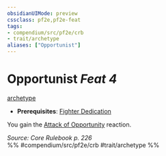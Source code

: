 ```yaml
---
obsidianUIMode: preview
cssclass: pf2e,pf2e-feat
tags:
- compendium/src/pf2e/crb
- trait/archetype
aliases: ["Opportunist"]
---
```

# Opportunist  *Feat 4*  
[archetype](/rules/traits/archetype.md)  

- **Prerequisites**: [Fighter Dedication](/compendium/feats/fighter-dedication.md)

You gain the [Attack of Opportunity](/rules/actions/attack-of-opportunity.md) reaction.

*Source: Core Rulebook p. 226*  
%% #compendium/src/pf2e/crb #trait/archetype %%